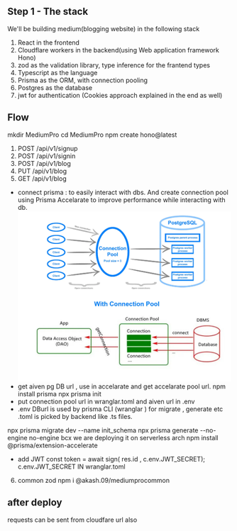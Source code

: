 ## Step 1 - The stack
We'll be building medium(blogging website) in the following stack
1. React in the frontend
2. Cloudflare workers in the backend(using Web application framework Hono)
3. zod as the validation library, type inference for the frantend types
4. Typescript as the language
5. Prisma as the ORM, with connection pooling
6. Postgres as the database
7. jwt for authentication (Cookies approach explained in the end as well)


## Flow
mkdir MediumPro
cd MediumPro
npm create hono@latest
<!-- wrangler dev ./backend/src/index.ts -->
<!-- cd backend 
npm run dev -->
1. POST /api/v1/signup
2. POST /api/v1/signin
3. POST /api/v1/blog
4. PUT /api/v1/blog
5. GET /api/v1/blog
- connect prisma : to easily interact with dbs.
And create connection pool using Prisma Accelarate to improve performance while interacting with db.
![alt text](image.png)
- get aiven pg DB url , use in accelarate and get accelarate pool url.
npm install prisma 
npx prisma init
- put connection pool url in wranglar.toml and aiven url in .env
- .env DBurl is used by prisma CLI (wranglar ) for migrate , generate etc
.toml is picked by backend like .ts files.

npx prisma migrate dev --name init_schema
npx prisma generate --no-engine
no-engine bcx we are deploying it on serverless arch
npm install @prisma/extension-accelerate

- add JWT 
  const token = await sign( res.id , c.env.JWT_SECRET);
c.env.JWT_SECRET IN wranglar.toml
6. common zod 
npm i @akash.09/mediumprocommon

## after deploy 
requests can be sent from cloudfare url also

